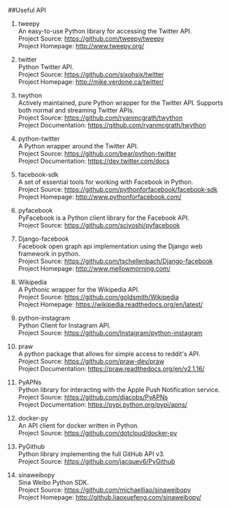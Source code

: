 ##Useful API

1. tweepy  
An easy-to-use Python library for accessing the Twitter API.  
Project Source: https://github.com/tweepy/tweepy  
Project Homepage: http://www.tweepy.org/

1. twitter  
Python Twitter API.   
Project Source: https://github.com/sixohsix/twitter  
Project Homepage: http://mike.verdone.ca/twitter/  

1. twython  
Actively maintained, pure Python wrapper for the Twitter API. Supports both normal and streaming Twitter APIs.  
Project Source: https://github.com/ryanmcgrath/twython  
Project Documentation: https://github.com/ryanmcgrath/twython  

1. python-twitter   
A Python wrapper around the Twitter API.    
Project Source: https://github.com/bear/python-twitter    
Project Documentation: https://dev.twitter.com/docs
 
1. facebook-sdk  
A set of essential tools for working with Facebook in Python.  
Project Source: https://github.com/pythonforfacebook/facebook-sdk  
Project Homepage: http://www.pythonforfacebook.com/  

1. pyfacebook  
PyFacebook is a Python client library for the Facebook API.  
Project Source: https://github.com/sciyoshi/pyfacebook  

1. Django-facebook  
Facebook open graph api implementation using the Django web framework in python.  
Project Source: https://github.com/tschellenbach/Django-facebook  
Project Homepage: http://www.mellowmorning.com/ 

1. Wikipedia  
A Pythonic wrapper for the Wikipedia API.  
Project Source: https://github.com/goldsmith/Wikipedia  
Project Homepage: https://wikipedia.readthedocs.org/en/latest/ 

1. python-instagram   
Python Client for Instagram API.   
Project Source: https://github.com/Instagram/python-instagram 

1. praw   
A python package that allows for simple access to reddit's API.  
Project Source: https://github.com/praw-dev/praw   
Project Documentation: https://praw.readthedocs.org/en/v2.1.16/  

1. PyAPNs   
Python library for interacting with the Apple Push Notification service.    
Project Source: https://github.com/djacobs/PyAPNs   
Project Documentation: https://pypi.python.org/pypi/apns/   

1. docker-py   
An API client for docker written in Python.   
Project Source: https://github.com/dotcloud/docker-py

1. PyGithub   
Python library implementing the full GitHub API v3.   
Project Source: https://github.com/jacquev6/PyGithub   

1. sinaweibopy   
Sina Weibo Python SDK.    
Project Source: https://github.com/michaelliao/sinaweibopy      
Project Homepage: http://github.liaoxuefeng.com/sinaweibopy/   
   